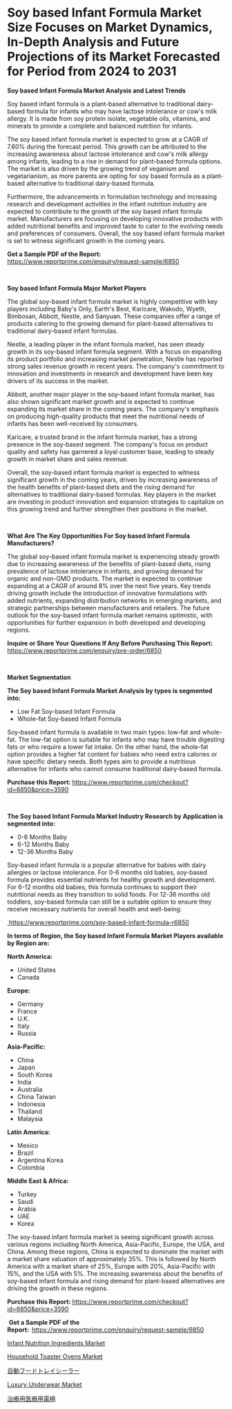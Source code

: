<p><h1>Soy based Infant Formula Market Size Focuses on Market Dynamics, In-Depth Analysis and Future Projections of its Market Forecasted for Period from 2024 to 2031</h1></p><p><strong>Soy based Infant Formula Market Analysis and Latest Trends</strong></p>
<p><p>Soy based infant formula is a plant-based alternative to traditional dairy-based formula for infants who may have lactose intolerance or cow's milk allergy. It is made from soy protein isolate, vegetable oils, vitamins, and minerals to provide a complete and balanced nutrition for infants.</p><p>The soy based infant formula market is expected to grow at a CAGR of 7.60% during the forecast period. This growth can be attributed to the increasing awareness about lactose intolerance and cow's milk allergy among infants, leading to a rise in demand for plant-based formula options. The market is also driven by the growing trend of veganism and vegetarianism, as more parents are opting for soy based formula as a plant-based alternative to traditional dairy-based formula.</p><p>Furthermore, the advancements in formulation technology and increasing research and development activities in the infant nutrition industry are expected to contribute to the growth of the soy based infant formula market. Manufacturers are focusing on developing innovative products with added nutritional benefits and improved taste to cater to the evolving needs and preferences of consumers. Overall, the soy based infant formula market is set to witness significant growth in the coming years.</p></p>
<p><strong>Get a Sample PDF of the Report:&nbsp;</strong> <a href="https://www.reportprime.com/enquiry/request-sample/6850">https://www.reportprime.com/enquiry/request-sample/6850</a></p>
<p>&nbsp;</p>
<p><strong>Soy based Infant Formula Major Market Players</strong></p>
<p><p>The global soy-based infant formula market is highly competitive with key players including Baby's Only, Earth's Best, Karicare, Wakodo, Wyeth, Bimbosan, Abbott, Nestle, and Sanyuan. These companies offer a range of products catering to the growing demand for plant-based alternatives to traditional dairy-based infant formulas.</p><p>Nestle, a leading player in the infant formula market, has seen steady growth in its soy-based infant formula segment. With a focus on expanding its product portfolio and increasing market penetration, Nestle has reported strong sales revenue growth in recent years. The company's commitment to innovation and investments in research and development have been key drivers of its success in the market.</p><p>Abbott, another major player in the soy-based infant formula market, has also shown significant market growth and is expected to continue expanding its market share in the coming years. The company's emphasis on producing high-quality products that meet the nutritional needs of infants has been well-received by consumers.</p><p>Karicare, a trusted brand in the infant formula market, has a strong presence in the soy-based segment. The company's focus on product quality and safety has garnered a loyal customer base, leading to steady growth in market share and sales revenue.</p><p>Overall, the soy-based infant formula market is expected to witness significant growth in the coming years, driven by increasing awareness of the health benefits of plant-based diets and the rising demand for alternatives to traditional dairy-based formulas. Key players in the market are investing in product innovation and expansion strategies to capitalize on this growing trend and further strengthen their positions in the market.</p></p>
<p>&nbsp;</p>
<p><strong>What Are The Key Opportunities For Soy based Infant Formula Manufacturers?</strong></p>
<p><p>The global soy-based infant formula market is experiencing steady growth due to increasing awareness of the benefits of plant-based diets, rising prevalence of lactose intolerance in infants, and growing demand for organic and non-GMO products. The market is expected to continue expanding at a CAGR of around 8% over the next five years. Key trends driving growth include the introduction of innovative formulations with added nutrients, expanding distribution networks in emerging markets, and strategic partnerships between manufacturers and retailers. The future outlook for the soy-based infant formula market remains optimistic, with opportunities for further expansion in both developed and developing regions.</p></p>
<p><strong>Inquire or Share Your Questions If Any Before Purchasing This Report:</strong> <a href="https://www.reportprime.com/enquiry/pre-order/6850">https://www.reportprime.com/enquiry/pre-order/6850</a></p>
<p>&nbsp;</p>
<p><strong>Market Segmentation</strong></p>
<p><strong>The Soy based Infant Formula Market Analysis by types is segmented into:</strong></p>
<p><ul><li>Low Fat Soy-based Infant Formula</li><li>Whole-fat Soy-based Infant Formula</li></ul></p>
<p><p>Soy-based infant formula is available in two main types: low-fat and whole-fat. The low-fat option is suitable for infants who may have trouble digesting fats or who require a lower fat intake. On the other hand, the whole-fat option provides a higher fat content for babies who need extra calories or have specific dietary needs. Both types aim to provide a nutritious alternative for infants who cannot consume traditional dairy-based formula.</p></p>
<p><strong>Purchase this Report:&nbsp;</strong><a href="https://www.reportprime.com/checkout?id=6850&price=3590">https://www.reportprime.com/checkout?id=6850&price=3590</a></p>
<p>&nbsp;</p>
<p><strong>The Soy based Infant Formula Market Industry Research by Application is segmented into:</strong></p>
<p><ul><li>0-6 Months Baby</li><li>6-12 Months Baby</li><li>12-36 Months Baby</li></ul></p>
<p><p>Soy-based infant formula is a popular alternative for babies with dairy allergies or lactose intolerance. For 0-6 months old babies, soy-based formula provides essential nutrients for healthy growth and development. For 6-12 months old babies, this formula continues to support their nutritional needs as they transition to solid foods. For 12-36 months old toddlers, soy-based formula can still be a suitable option to ensure they receive necessary nutrients for overall health and well-being.</p></p>
<p><a href="https://www.reportprime.com/soy-based-infant-formula-r6850">&nbsp;https://www.reportprime.com/soy-based-infant-formula-r6850</a></p>
<p><strong>In terms of Region, the Soy based Infant Formula Market Players available by Region are:</strong></p>
<p>
    <p> <strong> North America: </strong>
        <ul>
            <li>United States</li>
            <li>Canada</li>
        </ul>
        </p> 
    <p> <strong> Europe: </strong>
        <ul>
            <li>Germany</li>
            <li>France</li>
            <li>U.K.</li>
            <li>Italy</li>
            <li>Russia</li>
        </ul>
        </p> 
    <p> <strong> Asia-Pacific: </strong>
        <ul>
            <li>China</li>
            <li>Japan</li>
            <li>South Korea</li>
            <li>India</li>
            <li>Australia</li>
            <li>China Taiwan</li>
            <li>Indonesia</li>
            <li>Thailand</li>
            <li>Malaysia</li>
        </ul>
        </p> 
    <p> <strong> Latin America: </strong>
        <ul>
            <li>Mexico</li>
            <li>Brazil</li>
            <li>Argentina Korea</li>
            <li>Colombia</li>
        </ul>
        </p> 
    <p> <strong> Middle East & Africa: </strong>
        <ul>
            <li>Turkey</li>
            <li>Saudi</li>
            <li>Arabia</li>
            <li>UAE</li>
            <li>Korea</li>
        </ul>
    </p>
    </p>
<p><p>The soy-based infant formula market is seeing significant growth across various regions including North America, Asia-Pacific, Europe, the USA, and China. Among these regions, China is expected to dominate the market with a market share valuation of approximately 35%. This is followed by North America with a market share of 25%, Europe with 20%, Asia-Pacific with 15%, and the USA with 5%. The increasing awareness about the benefits of soy-based infant formula and rising demand for plant-based alternatives are driving the growth in these regions.</p></p>
<p><strong>Purchase this Report: </strong><a href="https://www.reportprime.com/checkout?id=6850&price=3590">https://www.reportprime.com/checkout?id=6850&price=3590</a></p>
<p>&nbsp;<strong>Get a Sample PDF of the Report:&nbsp;&nbsp;</strong><a href="https://www.reportprime.com/enquiry/request-sample/6850">https://www.reportprime.com/enquiry/request-sample/6850</a></p>
<p><strong></strong></p>
<p><p><a href="https://github.com/HenrietteMills1/Market-Research-Report-List-1/blob/main/infant-nutrition-ingredients-market.md">Infant Nutrition Ingredients Market</a></p><p><a href="https://www.linkedin.com/pulse/household-toaster-ovens-market-size-outlook-forecast-2024-2031-y95oe?trackingId=luPpb3LWgWwsuqRyiv01WA%3D%3D">Household Toaster Ovens Market</a></p><p><a href="https://github.com/RandallRunte2023/Market-Research-Report-List-1/blob/main/240389481288.md">自動フードトレイシーラー</a></p><p><a href="https://www.linkedin.com/pulse/luxury-underwear-market-share-evolution-growth-trends-2024--l2fae?trackingId=HDuLY%2BjyA116FGjlAL7C6w%3D%3D">Luxury Underwear Market</a></p><p><a href="https://github.com/TerrellConn/Market-Research-Report-List-1/blob/main/474348181270.md">治療用医療用電極</a></p></p>
